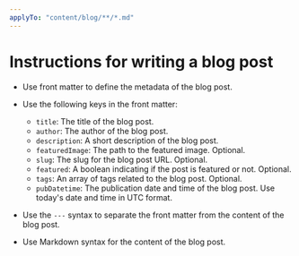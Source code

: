 ```yaml
---
applyTo: "content/blog/**/*.md"
---
```


# Instructions for writing a blog post

- Use front matter to define the metadata of the blog post.
- Use the following keys in the front matter:

  - `title`: The title of the blog post.
  - `author`: The author of the blog post.
  - `description`: A short description of the blog post.
  - `featuredImage`: The path to the featured image. Optional.
  - `slug`: The slug for the blog post URL. Optional.
  - `featured`: A boolean indicating if the post is featured or not. Optional.
  - `tags`: An array of tags related to the blog post. Optional.
  - `pubDatetime`: The publication date and time of the blog post. Use today's date and time in UTC format.

- Use the `---` syntax to separate the front matter from the content of the blog post.
- Use Markdown syntax for the content of the blog post.
